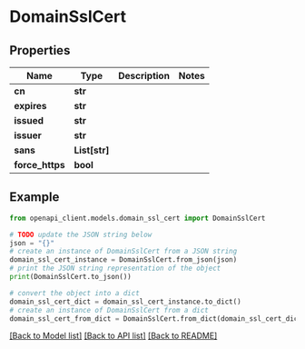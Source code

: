 # DomainSslCert


## Properties

Name | Type | Description | Notes
------------ | ------------- | ------------- | -------------
**cn** | **str** |  | 
**expires** | **str** |  | 
**issued** | **str** |  | 
**issuer** | **str** |  | 
**sans** | **List[str]** |  | 
**force_https** | **bool** |  | 

## Example

```python
from openapi_client.models.domain_ssl_cert import DomainSslCert

# TODO update the JSON string below
json = "{}"
# create an instance of DomainSslCert from a JSON string
domain_ssl_cert_instance = DomainSslCert.from_json(json)
# print the JSON string representation of the object
print(DomainSslCert.to_json())

# convert the object into a dict
domain_ssl_cert_dict = domain_ssl_cert_instance.to_dict()
# create an instance of DomainSslCert from a dict
domain_ssl_cert_from_dict = DomainSslCert.from_dict(domain_ssl_cert_dict)
```
[[Back to Model list]](../README.md#documentation-for-models) [[Back to API list]](../README.md#documentation-for-api-endpoints) [[Back to README]](../README.md)


